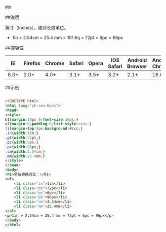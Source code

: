 #in

##说明

英寸（Inches）。绝对长度单位。

- 1in = 2.54cm = 25.4 mm = 101.6q = 72pt = 6pc = 96px


##兼容性


<table class="compatible">
<thead>
	<tr>
		<th>IE</th>
		<th>Firefox</th>
		<th>Chrome</th>
		<th>Safari</th>
		<th>Opera</th>
		<th>iOS Safari</th>
		<th>Android Browser</th>
		<th>Android Chrome</th>
	</tr>
</thead>
<tbody>
	<tr>
		<td class="support">6.0+</td>
		<td class="support">2.0+</td>
		<td class="support">4.0+</td>
		<td class="support">3.1+</td>
		<td class="support">3.5+</td>
		<td class="support">3.2+</td>
		<td class="support">2.1+</td>
		<td class="support">18.0+</td>
	</tr>
</tbody>
</table>




##示例

```html

<!DOCTYPE html>
<html lang="zh-cmn-Hans">
<head>
<style>
h1{margin:10px 0;font-size:16px;}
ul{margin:0;padding:0;list-style:none;}
li{margin-top:8px;background:#ccc;}
.in{width:1in;}
.pt{width:72pt;}
.pc{width:6pc;}
.px{width:96px;}
.cm{width:2.54cm;}
.mm{width:25.4mm;}
</style>
</head>
<body>
<h1>单位转换对比：</h1>
<ul>
	<li class="in">1in</li>
	<li class="pt">72pt</li>
	<li class="pc">6pc</li>
	<li class="px">96px</li>
	<li class="cm">2.54cm</li>
	<li class="mm">25.4mm</li>
</ul>
<p>1in = 2.54cm = 25.4 mm = 72pt = 6pc = 96px</p>
</body>
</html>

```
